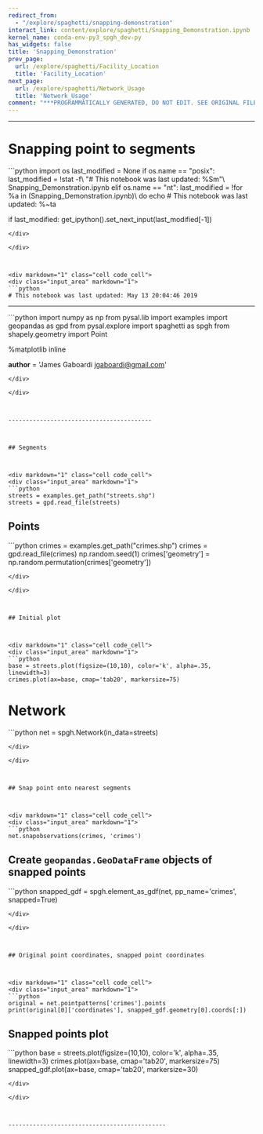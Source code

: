 ```yaml
---
redirect_from:
  - "/explore/spaghetti/snapping-demonstration"
interact_link: content/explore/spaghetti/Snapping_Demonstration.ipynb
kernel_name: conda-env-py3_spgh_dev-py
has_widgets: false
title: 'Snapping_Demonstration'
prev_page:
  url: /explore/spaghetti/Facility_Location
  title: 'Facility_Location'
next_page:
  url: /explore/spaghetti/Network_Usage
  title: 'Network_Usage'
comment: "***PROGRAMMATICALLY GENERATED, DO NOT EDIT. SEE ORIGINAL FILES IN /content***"
---
```



--------------------------



# Snapping point to segments



<div markdown="1" class="cell code_cell">
<div class="input_area" markdown="1">
```python
import os
last_modified = None
if os.name == "posix":
    last_modified = !stat -f\
                    "# This notebook was last updated: %Sm"\
                     Snapping_Demonstration.ipynb
elif os.name == "nt":
    last_modified = !for %a in (Snapping_Demonstration.ipynb)\
                    do echo # This notebook was last updated: %~ta
    
if last_modified:
    get_ipython().set_next_input(last_modified[-1])

```
</div>

</div>



<div markdown="1" class="cell code_cell">
<div class="input_area" markdown="1">
```python
# This notebook was last updated: May 13 20:04:46 2019

```
</div>

</div>



-------------------------------



<div markdown="1" class="cell code_cell">
<div class="input_area" markdown="1">
```python
import numpy as np
from pysal.lib import examples
import geopandas as gpd
from pysal.explore import spaghetti as spgh
from shapely.geometry import Point

%matplotlib inline

__author__ = 'James Gaboardi <jgaboardi@gmail.com>'

```
</div>

</div>



-----------------------------------------



## Segments



<div markdown="1" class="cell code_cell">
<div class="input_area" markdown="1">
```python
streets = examples.get_path("streets.shp")
streets = gpd.read_file(streets)

```
</div>

</div>



## Points



<div markdown="1" class="cell code_cell">
<div class="input_area" markdown="1">
```python
crimes = examples.get_path("crimes.shp")
crimes = gpd.read_file(crimes)
np.random.seed(1)
crimes['geometry'] = np.random.permutation(crimes['geometry'])

```
</div>

</div>



## Initial plot



<div markdown="1" class="cell code_cell">
<div class="input_area" markdown="1">
```python
base = streets.plot(figsize=(10,10), color='k', alpha=.35, linewidth=3)
crimes.plot(ax=base, cmap='tab20', markersize=75)

```
</div>

</div>



# Network



<div markdown="1" class="cell code_cell">
<div class="input_area" markdown="1">
```python
net = spgh.Network(in_data=streets)

```
</div>

</div>



## Snap point onto nearest segments



<div markdown="1" class="cell code_cell">
<div class="input_area" markdown="1">
```python
net.snapobservations(crimes, 'crimes')

```
</div>

</div>



## Create `geopandas.GeoDataFrame` objects of snapped points



<div markdown="1" class="cell code_cell">
<div class="input_area" markdown="1">
```python
snapped_gdf = spgh.element_as_gdf(net, pp_name='crimes', snapped=True)

```
</div>

</div>



## Original point coordinates, snapped point coordinates



<div markdown="1" class="cell code_cell">
<div class="input_area" markdown="1">
```python
original = net.pointpatterns['crimes'].points
print(original[0]['coordinates'], snapped_gdf.geometry[0].coords[:])

```
</div>

</div>



## Snapped points plot



<div markdown="1" class="cell code_cell">
<div class="input_area" markdown="1">
```python
base = streets.plot(figsize=(10,10), color='k', alpha=.35, linewidth=3)
crimes.plot(ax=base, cmap='tab20', markersize=75)
snapped_gdf.plot(ax=base, cmap='tab20', markersize=30)

```
</div>

</div>



---------------------------------------------

